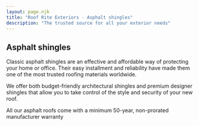 ```yaml
---
layout: page.njk
title: "Roof Rite Exteriors - Asphalt shingles"
description: "The trusted source for all your exterior needs"
---
```


## Asphalt shingles

Classic asphalt shingles are an effective and affordable way of protecting your home or office. Their easy installment and reliability have made them one of the most trusted roofing materials worldwide.

We offer both budget-friendly architectural shingles and premium designer shingles that allow you to take control of the style and security of your new roof.

All our asphalt roofs come with a minimum 50-year, non-prorated manufacturer warranty
